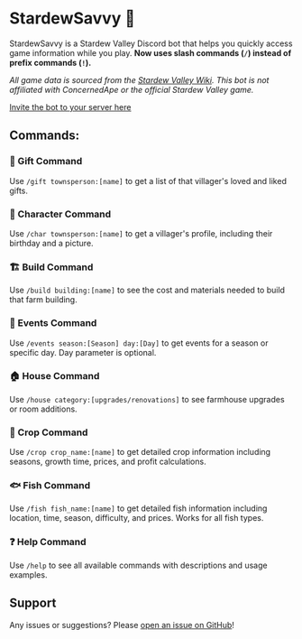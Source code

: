 # StardewSavvy 🌱

StardewSavvy is a Stardew Valley Discord bot that helps you quickly access game information while you play. **Now uses slash commands (`/`) instead of prefix commands (`!`).**

*All game data is sourced from the [Stardew Valley Wiki](https://stardewvalleywiki.com/). This bot is not affiliated with ConcernedApe or the official Stardew Valley game.*

[Invite the bot to your server here](https://discord.com/oauth2/authorize?client_id=1189074338364792876&permissions=2147862528&integration_type=0&scope=bot+applications.commands)

## Commands:

### 🎁 Gift Command
Use `/gift townsperson:[name]` to get a list of that villager's loved and liked gifts.

### 👤 Character Command
Use `/char townsperson:[name]` to get a villager's profile, including their birthday and a picture.

### 🏗️ Build Command
Use `/build building:[name]` to see the cost and materials needed to build that farm building.

### 🎉 Events Command
Use `/events season:[Season] day:[Day]` to get events for a season or specific day. Day parameter is optional.

### 🏠 House Command
Use `/house category:[upgrades/renovations]` to see farmhouse upgrades or room additions.

### 🌾 Crop Command
Use `/crop crop_name:[name]` to get detailed crop information including seasons, growth time, prices, and profit calculations.

### 🐟 Fish Command
Use `/fish fish_name:[name]` to get detailed fish information including location, time, season, difficulty, and prices. Works for all fish types.

### ❓ Help Command
Use `/help` to see all available commands with descriptions and usage examples.

## Support

Any issues or suggestions? Please [open an issue on GitHub](https://github.com/alysshah/sdv-bot/issues)!